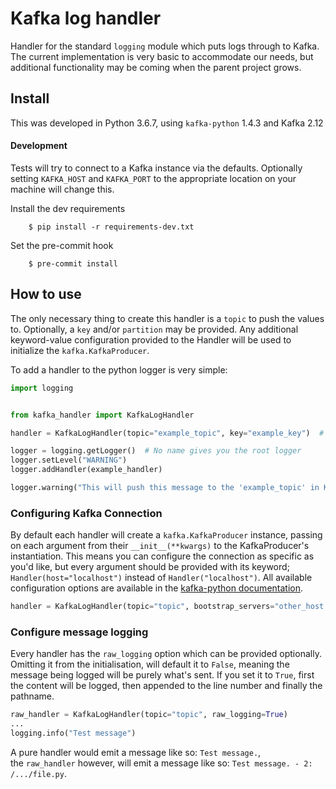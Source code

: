 # Kafka log handler
Handler for the standard `logging` module which puts logs through to Kafka.
The current implementation is very basic to accommodate our needs, but additional functionality may be coming when the parent project grows.

## Install
This was developed in Python 3.6.7, using `kafka-python` 1.4.3 and Kafka 2.12

#### Development
Tests will try to connect to a Kafka instance via the defaults.
Optionally setting `KAFKA_HOST` and `KAFKA_PORT` to the appropriate location on your machine will change this.

Install the dev requirements

        $ pip install -r requirements-dev.txt

Set the pre-commit hook

        $ pre-commit install

## How to use
The only necessary thing to create this handler is a `topic` to push the values to.
Optionally, a `key` and/or `partition` may be provided.
Any additional keyword-value configuration provided to the Handler will be used to initialize the `kafka.KafkaProducer`.

To add a handler to the python logger is very simple:

```python
import logging


from kafka_handler import KafkaLogHandler

handler = KafkaLogHandler(topic="example_topic", key="example_key")  # Default parameters for Kafka connection are used

logger = logging.getLogger()  # No name gives you the root logger
logger.setLevel("WARNING")
logger.addHandler(example_handler)

logger.warning("This will push this message to the 'example_topic' in Kafka.")
```

### Configuring Kafka Connection
By default each handler will create a `kafka.KafkaProducer` instance, passing on each argument from their `__init__(**kwargs)` to the KafkaProducer's instantiation.
This means you can configure the connection as specific as you'd like, but every argument should be provided with its keyword; `Handler(host="localhost")` instead of `Handler("localhost")`.
All available configuration options are available in the [kafka-python documentation](https://kafka-python.readthedocs.io/en/master/apidoc/KafkaProducer.html).

```python
handler = KafkaLogHandler(topic="topic", bootstrap_servers="other_host:9092", retries=0)
```

### Configure message logging
Every handler has the `raw_logging` option which can be provided optionally.
Omitting it from the initialisation, will default it to `False`, meaning the message being logged will be purely what's sent.
If you set it to `True`, first the content will be logged, then appended to the line number and finally the pathname.

```python
raw_handler = KafkaLogHandler(topic="topic", raw_logging=True)
...
logging.info("Test message")
```
A pure handler would emit a message like so: `Test message.`,  
the `raw_handler` however, will emit a message like so: `Test message. - 2: /.../file.py`.
